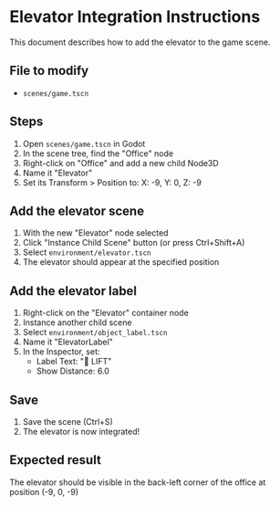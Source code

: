 # Elevator Integration Instructions

This document describes how to add the elevator to the game scene.

## File to modify
- `scenes/game.tscn`

## Steps

1. Open `scenes/game.tscn` in Godot
2. In the scene tree, find the "Office" node
3. Right-click on "Office" and add a new child Node3D
4. Name it "Elevator" 
5. Set its Transform > Position to: X: -9, Y: 0, Z: -9

## Add the elevator scene
1. With the new "Elevator" node selected
2. Click "Instance Child Scene" button (or press Ctrl+Shift+A)
3. Select `environment/elevator.tscn`
4. The elevator should appear at the specified position

## Add the elevator label
1. Right-click on the "Elevator" container node
2. Instance another child scene
3. Select `environment/object_label.tscn`
4. Name it "ElevatorLabel"
5. In the Inspector, set:
   - Label Text: "🔽 LIFT"
   - Show Distance: 6.0

## Save
1. Save the scene (Ctrl+S)
2. The elevator is now integrated!

## Expected result
The elevator should be visible in the back-left corner of the office at position (-9, 0, -9)